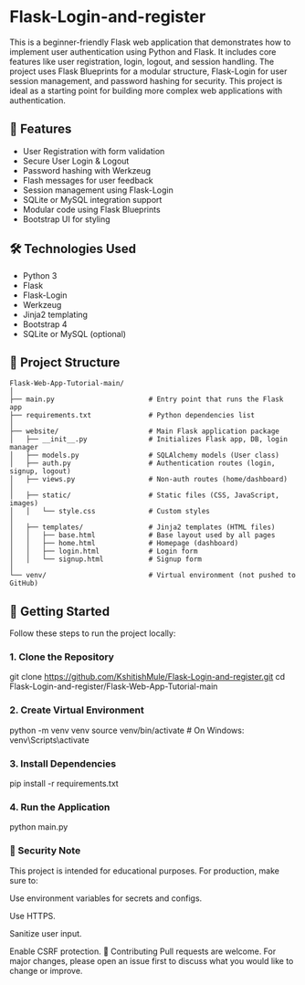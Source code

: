 # Flask-Login-and-register

This is a beginner-friendly Flask web application that demonstrates how to implement user authentication using Python and Flask. It includes core features like user registration, login, logout, and session handling. The project uses Flask Blueprints for a modular structure, Flask-Login for user session management, and password hashing for security. This project is ideal as a starting point for building more complex web applications with authentication.

## 🔧 Features

- User Registration with form validation
- Secure User Login & Logout
- Password hashing with Werkzeug
- Flash messages for user feedback
- Session management using Flask-Login
- SQLite or MySQL integration support
- Modular code using Flask Blueprints
- Bootstrap UI for styling

## 🛠️ Technologies Used

- Python 3
- Flask
- Flask-Login
- Werkzeug
- Jinja2 templating
- Bootstrap 4
- SQLite or MySQL (optional)

## 📁 Project Structure

```
Flask-Web-App-Tutorial-main/
│
├── main.py                       # Entry point that runs the Flask app
├── requirements.txt              # Python dependencies list
│
├── website/                      # Main Flask application package
│   ├── __init__.py               # Initializes Flask app, DB, login manager
│   ├── models.py                 # SQLAlchemy models (User class)
│   ├── auth.py                   # Authentication routes (login, signup, logout)
│   ├── views.py                  # Non-auth routes (home/dashboard)
│
│   ├── static/                   # Static files (CSS, JavaScript, images)
│   │   └── style.css             # Custom styles
│
│   ├── templates/                # Jinja2 templates (HTML files)
│   │   ├── base.html             # Base layout used by all pages
│   │   ├── home.html             # Homepage (dashboard)
│   │   ├── login.html            # Login form
│   │   └── signup.html           # Signup form
│
└── venv/                         # Virtual environment (not pushed to GitHub)
```



## 🚀 Getting Started

Follow these steps to run the project locally:

### 1. Clone the Repository

git clone https://github.com/KshitishMule/Flask-Login-and-register.git
cd Flask-Login-and-register/Flask-Web-App-Tutorial-main


### 2. Create Virtual Environment

python -m venv venv
source venv/bin/activate      # On Windows: venv\Scripts\activate

### 3. Install Dependencies

pip install -r requirements.txt

### 4. Run the Application

python main.py

### 🔐 Security Note
This project is intended for educational purposes. For production, make sure to:

Use environment variables for secrets and configs.

Use HTTPS.

Sanitize user input.

Enable CSRF protection.
🙌 Contributing
Pull requests are welcome. For major changes, please open an issue first to discuss what you would like to change or improve.


